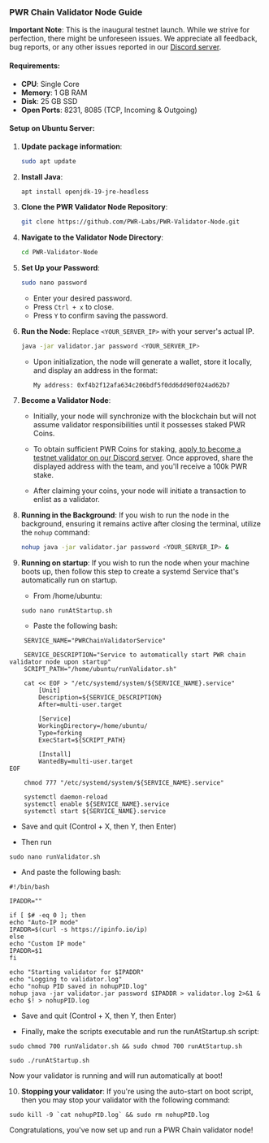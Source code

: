 
### **PWR Chain Validator Node Guide**

**Important Note**: This is the inaugural testnet launch. While we strive for perfection, there might be unforeseen issues. We appreciate all feedback, bug reports, or any other issues reported in our [Discord server](https://discord.gg/DJkcuy9SAg).

#### **Requirements**:
- **CPU**: Single Core
- **Memory**: 1 GB RAM
- **Disk**: 25 GB SSD
- **Open Ports**: 8231, 8085 (TCP, Incoming & Outgoing)

#### **Setup on Ubuntu Server**:

1. **Update package information**: 
   ```bash
   sudo apt update
   ```

2. **Install Java**: 
   ```bash
   apt install openjdk-19-jre-headless
   ```

3. **Clone the PWR Validator Node Repository**:
   ```bash
   git clone https://github.com/PWR-Labs/PWR-Validator-Node.git
   ```

4. **Navigate to the Validator Node Directory**:
   ```bash
   cd PWR-Validator-Node
   ```

5. **Set Up your Password**:
   ```bash
   sudo nano password
   ```
   - Enter your desired password.
   - Press `Ctrl + x` to close.
   - Press `Y` to confirm saving the password.

6. **Run the Node**:
   Replace `<YOUR_SERVER_IP>` with your server's actual IP.
   ```bash
   java -jar validator.jar password <YOUR_SERVER_IP>
   ```

   - Upon initialization, the node will generate a wallet, store it locally, and display an address in the format: 
     ```
     My address: 0xf4b2f12afa634c206bdf5f0dd6dd90f024ad62b7
     ```

7. **Become a Validator Node**:

   - Initially, your node will synchronize with the blockchain but will not assume validator responsibilities until it possesses staked PWR Coins.
   
   - To obtain sufficient PWR Coins for staking, [apply to become a testnet validator on our Discord server](https://discord.gg/DJkcuy9SAg). Once approved, share the displayed address with the team, and you'll receive a 100k PWR stake.
   
   - After claiming your coins, your node will initiate a transaction to enlist as a validator.

8. **Running in the Background**:
   If you wish to run the node in the background, ensuring it remains active after closing the terminal, utilize the `nohup` command:
   ```bash
   nohup java -jar validator.jar password <YOUR_SERVER_IP> &
   ```

9. **Running on startup**:
   If you wish to run the node when your machine boots up, then follow this step to create a systemd Service that's automatically run on startup.

   - From /home/ubuntu:
	```
	sudo nano runAtStartup.sh
	```

   - Paste the following bash:
	
```
	SERVICE_NAME="PWRChainValidatorService"
	
	SERVICE_DESCRIPTION="Service to automatically start PWR chain validator node upon startup"
	SCRIPT_PATH="/home/ubuntu/runValidator.sh"
	
	cat << EOF > "/etc/systemd/system/${SERVICE_NAME}.service"
		[Unit]
		Description=${SERVICE_DESCRIPTION}
		After=multi-user.target
	
		[Service]
		WorkingDirectory=/home/ubuntu/
		Type=forking
		ExecStart=${SCRIPT_PATH}
	
		[Install]
		WantedBy=multi-user.target
EOF
	
	chmod 777 "/etc/systemd/system/${SERVICE_NAME}.service"
	
	systemctl daemon-reload
	systemctl enable ${SERVICE_NAME}.service
	systemctl start ${SERVICE_NAME}.service
```
	
   - Save and quit (Control + X, then Y, then Enter)
   
   - Then run
   
   ```
   sudo nano runValidator.sh
   ```
   
   - And paste the following bash:
   
   ```
   #!/bin/bash
   
   IPADDR=""
   
   if [ $# -eq 0 ]; then
   echo "Auto-IP mode"
   IPADDR=$(curl -s https://ipinfo.io/ip)
   else
   echo "Custom IP mode"
   IPADDR=$1
   fi
   
   echo "Starting validator for $IPADDR"
   echo "Logging to validator.log"
   echo "nohup PID saved in nohupPID.log"
   nohup java -jar validator.jar password $IPADDR > validator.log 2>&1 &
   echo $! > nohupPID.log
   ```
   
   - Save and quit (Control + X, then Y, then Enter)
   
   - Finally, make the scripts executable and run the runAtStartup.sh script:
   
   ```
   sudo chmod 700 runValidator.sh && sudo chmod 700 runAtStartup.sh
   ```
   
   ```
   sudo ./runAtStartup.sh
   ```
   
   Now your validator is running and will run automatically at boot!
   
10. **Stopping your validator**:
   If you're using the auto-start on boot script, then you may stop your validator with the following command:

   ```
   sudo kill -9 `cat nohupPID.log` && sudo rm nohupPID.log
   ```

Congratulations, you've now set up and run a PWR Chain validator node!
